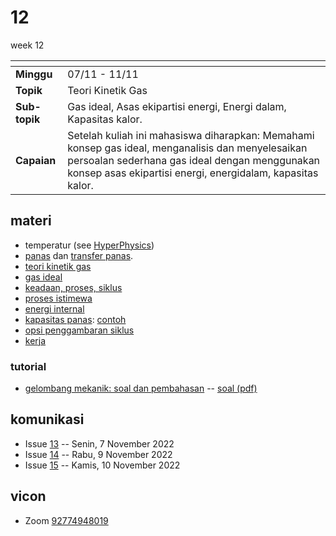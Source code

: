 # 12
week 12

<span> | <span>
:- | :-
**Minggu** | 07/11 - 11/11
**Topik** | Teori Kinetik Gas
**Sub-topik** | Gas ideal, Asas ekipartisi energi, Energi dalam, Kapasitas kalor.
**Capaian** | Setelah kuliah ini mahasiswa diharapkan: Memahami konsep gas ideal, menganalisis dan menyelesaikan persoalan sederhana gas ideal dengan menggunakan konsep asas ekipartisi energi, energidalam, kapasitas kalor.


## materi
+ temperatur (see [HyperPhysics](http://hyperphysics.phy-astr.gsu.edu/hbase/thermo/temper.html#c1))
+ [panas](https://bugx.vercel.app/pages/0160.html) dan [transfer panas](https://bugx.vercel.app/pages/0161.html).
+ [teori kinetik gas](https://bugx.vercel.app/pages/0130.html)
+ [gas ideal](https://bugx.vercel.app/pages/0131.html)
+ [keadaan, proses, siklus](https://bugx.vercel.app/pages/0132.html)
+ [proses istimewa](https://bugx.vercel.app/pages/0133.html)
+ [energi internal](https://bugx.vercel.app/pages/0134.html)
+ [kapasitas panas](https://bugx.vercel.app/pages/0135.html): [contoh](https://bugx.vercel.app/pages/0901.html)
+ [opsi penggambaran siklus](https://bugx.vercel.app/pages/0901.html)
+ [kerja](https://bugx.vercel.app/pages/0901.html)



### tutorial
+ [gelombang mekanik: soal dan pembahasan](tutorial) -- [soal (pdf)](https://cdn-edunex.itb.ac.id/43779-Elementary-Physics-IA-Parallel-Class/117335-Fluida-Statik-dan-Dinamik/1667616635556_SOAL-Modul-6-Fidas-IA_2022-2023-revisi.pdf)
  
## komunikasi
+ Issue [13](https://github.com/dudung/fi1101-04-2022-1/issues/13) -- Senin, 7 November 2022
+ Issue [14](https://github.com/dudung/fi1101-04-2022-1/issues/14) -- Rabu, 9 November 2022
+ Issue [15](https://github.com/dudung/fi1101-04-2022-1/issues/15) -- Kamis, 10 November 2022


## vicon
+ Zoom [92774948019](https://itb-ac-id.zoom.us/j/92774948019?pwd=WVVBRllUQlpabkVmdXJ3d1hvNmtBUT09)
